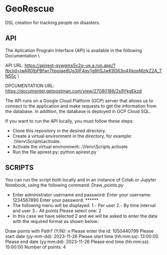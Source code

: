 # GeoRescue
DSL creation for tracking people on disasters.

## API
The Aplication Program Interface (API) is available in the following Documentation \\

API URL: https://apirest-qywgms5y2q-ue.a.run.app/?fbclid=IwAR0IbPBfwr7tippjae8Ug3jlF4qv1g8hSJwK9D63o4XkopMzikZ2A_TN55c \\

DPCUMENTATION URL: https://documenter.getpostman.com/view/27080186/2s9YkgEkzd 

The API runs on a Google Cloud Platform (GCP) server that allows us to connect to the application and make requests to get the information from the database. In addition, the database is deployed in GCP Cloud SQL.

If you want to run the API locally, you must follow these steps:
- Clone this repository in the desired directory.
- Create a virtual environment in the directory, for example:
.\Venv\Scripts\activate.
- Activate the virtual environment:
 .\Venv\Scripts activate
- Run the file apirest.py:
python apirest.py

## SCRIPTS

You can run the script both locally and in an instance of Colab or Jupyter Notebook, using the following command:
Draw_points.py
- Enter administrator username and password:
Enter your username: 1234567890
Enter your password: ******
- The following menu will be displayed:
1.- Per user
2.- By time interval and user
3.- All points
Please select one: 2
- In this case we have selected 2 and we will be asked to enter the data with the required format as shown below:

Draw points with Path? (Y/N): n
Please enter the id: 1050440799
Please start date (yy-mm-dd): 2023-11-26
Please start time (hh:mm:ss): 13:00:00
Please end date (yy:mm:dd): 2023-11-26
Please end time (hh:mm:ss): 15:00:00
Number of points: 4
